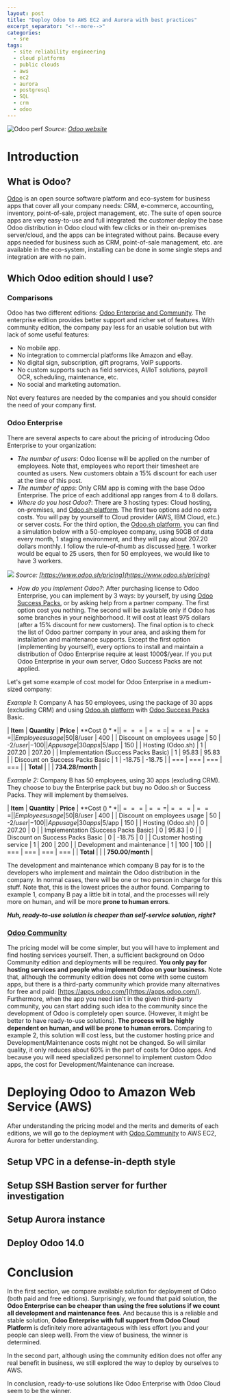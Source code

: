 ```yaml
---
layout: post
title: "Deploy Odoo to AWS EC2 and Aurora with best practices"
excerpt_separator: "<!--more-->"
categories:
  - sre
tags:
  - site reliability engineering
  - cloud platforms
  - public clouds
  - aws
  - ec2
  - aurora
  - postgresql
  - SQL
  - crm
  - odoo
---
```

![Odoo perf](https://odoocdn.com/openerp_website/static/src/img/2020/home/market_position_update.svg)
*Source: [Odoo website](https://odoocdn.com/openerp_website/static/src/img/2020/home/market_position_update.svg)*

# Introduction

## What is Odoo?
[Odoo](https://www.odoo.com/) is an open source software platform and eco-system for business apps that cover all your company needs: CRM, e-commerce, accounting, inventory, point-of-sale, project management, etc.
The suite of open source apps are very easy-to-use and full integrated: the customer deploy the base Odoo distribution in Odoo cloud with few clicks or in their on-premises server/cloud, and the apps can be integrated without pains.
Because every apps needed for business such as CRM,  point-of-sale management, etc. are available in the eco-system, installing can be done in some single steps and integration are with no pain.

<!--more-->

## Which Odoo edition should I use?

### Comparisons
Odoo has two different editions: [Odoo Enterprise and Community](https://www.odoo.com/page/editions).
The enterprise edition provides better support and richer set of features.
With community edition, the company pay less for an usable solution but with lack of some useful features:

* No mobile app.
* No integration to commercial platforms like Amazon and eBay.
* No digital sign, subscription, gift programs, VoIP supports.
* No custom supports such as field services, AI/IoT solutions, payroll OCR, scheduling, maintenance, etc.
* No social and marketing automation.

Not every features are needed by the companies and you should consider the need of your company first.

### Odoo Enterprise
There are several aspects to care about the pricing of introducing Odoo Enterprise to your organization:

* _The number of users_: Odoo license will be applied on the number of employees. Note that, employees who report their timesheet are counted as users. New customers obtain a 15% discount for each user at the time of this post.
* _The number of apps_: Only CRM app is coming with the base Odoo Enterprise. The price of each additional app ranges from 4 to 8 dollars.
* _Where do you host Odoo?_: There are 3 hosting types: Cloud hosting, on-premises, and [Odoo.sh platform](https://www.odoo.sh/). The first two options add no extra costs. You will pay by yourself to Cloud provider (AWS, IBM Cloud, etc.) or server costs. For the third option, the [Odoo.sh platform](https://www.odoo.sh/), you can find a simulation below with a 50-employee company, using 50GB of data every month, 1 staging environment, and they will pay about 207.20 dollars monthly.
I follow the rule-of-thumb as discussed [here](https://www.odoo.com/forum/help-1/how-many-workers-do-i-need-with-odoo-sh-145771).
1 worker would be equal to 25 users, then for 50 employees, we would like to have 3 workers.

![](/assets/img/odo.sh-pricing.png)
*Source: [https://www.odoo.sh/pricing](https://www.odoo.sh/pricing)*

* _How do you implement Odoo?_: After purchasing license to Odoo Enterprise, you can implement by 3 ways: by yourself, by using [Odoo Success Packs](https://www.odoo.com/pricing-packs), or by asking help from a partner company. The first option cost you nothing. The second will be available only if Odoo has some branches in your neighborhood. It will cost at least 975 dollars (after a 15% discount for new customers). The final option is to check the list of Odoo partner company in your area, and asking them for installation and maintenance supports. Except the first option (implementing by yourself), every options to install and maintain a distribution of Odoo Enterprise require at least 1000$/year. If you put Odoo Enterprise in your own server, Odoo Success Packs are not applied.

Let's get some example of cost model for Odoo Enterprise in a medium-sized company:

*Example 1*: Company A has 50 employees, using the package of 30 apps (excluding CRM) and using [Odoo.sh platform](https://www.odoo.sh/) with [Odoo Success Packs](https://www.odoo.com/pricing-packs) Basic.

| **Item** | **Quantity** | **Price** | **Cost ($)** |
| === | === | === | === |
| Employees usage | 50 | 8$/user | 400 |
| Discount on employees usage | 50 | -2$/user | -100|
| App usage | 30 apps | 5$/app | 150 |
| Hosting (Odoo.sh) | 1 | 207.20 | 207.20 |
| Implementation (Success Packs Basic) | 1 | 95.83 | 95.83 |
| Discount on Success Packs Basic | 1 | -18.75 | -18.75 |
| === | === | === | === |
| **Total** | | | **734.28/month** |

*Example 2:* Company B has 50 employees, using 30 apps (excluding CRM). They choose to buy the Enterprise pack but buy no Odoo.sh or Success Packs. They will implement by themselves.

| **Item** | **Quantity** | **Price** | **Cost ($)** |
| === | === | === | === |
| Employees usage | 50 | 8$/user | 400 |
| Discount on employees usage | 50 | -2$/user | -100|
| App usage | 30 apps | 5$/app | 150 |
| Hosting (Odoo.sh) | 0 | 207.20 | 0 |
| Implementation (Success Packs Basic) | 0 | 95.83 | 0 |
| Discount on Success Packs Basic | 0 | -18.75 | 0 |
| Customer hosting service | 1 | 200 | 200 |
| Development and maintenance | 1 | 100 | 100 |
| === | === | === | === |
| **Total** | | | **750.00/month** |

The development and maintenance which company B pay for is to the developers who implement and maintain the Odoo distribution in the company.
In normal cases, there will be one or two person in charge for this stuff.
Note that, this is the lowest prices the author found.
Comparing to example 1, company B pay a little bit in total, and the processes will rely more on human, and will be more **prone to human errors**. 

**_Huh, ready-to-use solution is cheaper than self-service solution, right?_**

### [Odoo Community](https://www.odoo.com/page/community)

The pricing model will be come simpler, but you will have to implement and find hosting services yourself.
Then, a sufficient background on Odoo Community edition and deployments will be required.
**You only pay for hosting services and people who implement Odoo on your business.**
Note that, although the community edition does not come with some custom apps, but there is a third-party community which provide many alternatives for free and paid: [https://apps.odoo.com/](https://apps.odoo.com/).
Furthermore, when the app you need isn't in the given third-party community, you can start adding such idea to the community since the development of Odoo is completely open source. (However, it might be better to have ready-to-use solutions).
**The process will be highly dependent on human, and will be prone to human errors.**
Comparing to example 2, this solution will cost less, but the customer hosting price and Development/Maintenance costs might not be changed.
So will similar quality, it only reduces about 60% in the part of costs for Odoo apps.
And because you will need specialized personnel to implement custom Odoo apps, the cost for Development/Maintenance can increase.


# Deploying Odoo to Amazon Web Service (AWS)

After understanding the pricing model and the merits and demerits of each editions, we will go to the deployment with [Odoo Community](https://www.odoo.com/page/community) to AWS EC2, Aurora for better understanding.

## Setup VPC in a defense-in-depth style

## Setup SSH Bastion server for further investigation

## Setup Aurora instance

## Deploy Odoo 14.0

# Conclusion

In the first section, we compare available solution for deployment of Odoo (both paid and free editions).
Surprisingly, we found that paid solution, the **Odoo Enterprise can be cheaper than using the free solutions if we count all development and maintenance fees**.
And because this is a reliable and stable solution, **Odoo Enterprise with full support from Odoo Cloud Platform** is definitely more advantageous with less effort (you and your people can sleep well).
From the view of business, the winner is determined.

In the second part, although using the community edition does not offer any real benefit in business, we still explored the way to deploy by ourselves to AWS.

In conclusion, ready-to-use solutions like Odoo Enterprise with Odoo Cloud seem to be the winner.
